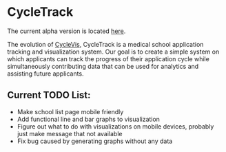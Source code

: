 # CycleTrack
The current alpha version is located [here](https://cycletrack.docs2be.org).

The evolution of [CycleVis](https://github.com/toofastdan117/Med_School_Cycle_Analyzer),
CycleTrack is a medical school application tracking and visualization system. Our goal is to create
a simple system on which applicants can track the progress of their application cycle while
simultaneously contributing data that can be used for analytics and assisting future applicants.

## Current TODO List:
 * Make school list page mobile friendly
 * Add functional line and bar graphs to visualization
 * Figure out what to do with visualizations on mobile devices, probably just make message that not available
 * Fix bug caused by generating graphs without any data